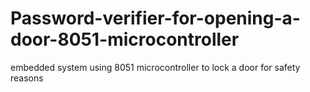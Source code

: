 # Password-verifier-for-opening-a-door-8051-microcontroller
embedded system using 8051 microcontroller to lock a door for safety reasons
